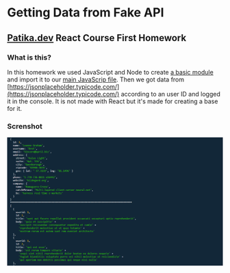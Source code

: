 # Getting Data from Fake API
## [Patika.dev](https://app.patika.dev) React Course First Homework

### What is this?
In this homework we used JavaScript and Node to create [a basic module](my-module.js) and import it to our [main JavaScrip file](app.js). Then we got data from [https://jsonplaceholder.typicode.com/](https://jsonplaceholder.typicode.com/) according to an user ID and logged it in the console. It is not made with React but it's made for creating a base for it.

### Screnshot

<p align="center" width="100%">
    <img src="ss.png"/>
</p>